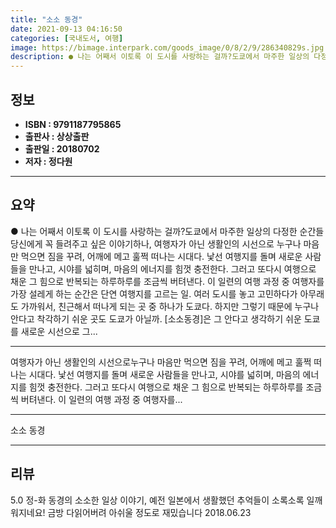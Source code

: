 ```yaml
---
title: "소소 동경"
date: 2021-09-13 04:16:50
categories: [국내도서, 여행]
image: https://bimage.interpark.com/goods_image/0/8/2/9/286340829s.jpg
description: ● 나는 어째서 이토록 이 도시를 사랑하는 걸까?도쿄에서 마주한 일상의 다정한 순간들당신에게 꼭 들려주고 싶은 이야기하나, 여행자가 아닌 생활인의 시선으로 누구나 마음만 먹으면 짐을 꾸려, 어깨에 메고 훌쩍 떠나는 시대다. 낯선 여행지를 돌며 새로운 사람들을 만나고, 시야를 넓히며,
---
```


## **정보**

- **ISBN : 9791187795865**
- **출판사 : 상상출판**
- **출판일 : 20180702**
- **저자 : 정다원**

------



## **요약**

●  나는 어째서 이토록 이 도시를 사랑하는 걸까?도쿄에서 마주한 일상의 다정한 순간들당신에게 꼭 들려주고 싶은 이야기하나, 여행자가 아닌 생활인의 시선으로 누구나 마음만 먹으면 짐을 꾸려, 어깨에 메고 훌쩍 떠나는 시대다. 낯선 여행지를 돌며 새로운 사람들을 만나고, 시야를 넓히며, 마음의 에너지를 힘껏 충전한다. 그러고 또다시 여행으로 채운 그 힘으로 반복되는 하루하루를 조금씩 버텨낸다. 이 일련의 여행 과정 중 여행자를 가장 설레게 하는 순간은 단연 여행지를 고르는 일. 여러 도시를 놓고 고민하다가 아무래도 가까워서, 친근해서 떠나게 되는 곳 중 하나가 도쿄다. 하지만 그렇기 때문에 누구나 안다고 착각하기 쉬운 곳도 도쿄가 아닐까. [소소동경]은 그 안다고 생각하기 쉬운 도쿄를 새로운 시선으로 그...

------

여행자가 아닌 생활인의 시선으로누구나 마음만 먹으면 짐을 꾸려, 어깨에 메고 훌쩍 떠나는 시대다. 낯선 여행지를 돌며 새로운 사람들을 만나고, 시야를 넓히며, 마음의 에너지를 힘껏 충전한다. 그러고 또다시 여행으로 채운 그 힘으로 반복되는 하루하루를 조금씩 버텨낸다. 이 일련의 여행 과정 중 여행자를... 

------


소소 동경 

------


## **리뷰** 

5.0 정-화 동경의 소소한 일상 이야기, 예전 일본에서 생활했던 추억들이 소록소록 일깨워지네요!
금방 다읽어버려 아쉬울 정도로 재밌습니다 2018.06.23 <br/>